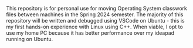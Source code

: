 This repository is for personal use for moving Operating System classwork files between machines in the Spring 2024 semester.
The majority of this repository will be written and debugged using VSCode on Ubuntu - this is my first hands-on experience with Linux using C++.
When viable, I opt to use my home PC because it has better performance over my ideapad running on Ubuntu.
